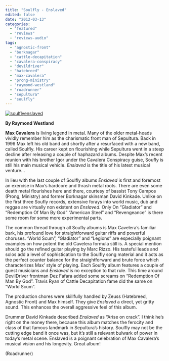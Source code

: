 ```yaml
---
title: "Soulfly - Enslaved"
edited: false
date: "2012-03-13"
categories:
  - "featured"
  - "reviews"
  - "reviews-audio"
tags:
  - "agnostic-front"
  - "borknagar"
  - "cattle-decapitation"
  - "cavalera-conspiracy"
  - "devildriver"
  - "hatebreed"
  - "max-cavalera"
  - "prong-ministry"
  - "raymond-westland"
  - "roadrunner"
  - "sepultura"
  - "soulfly"
---
```


[![](http://www.hellbound.ca/wp-content/uploads/2012/03/soulflyenslaved.jpg "soulflyenslaved")](http://www.hellbound.ca/wp-content/uploads/2012/03/soulflyenslaved.jpg)

**By Raymond Westland**

**Max Cavalera** is living legend in metal. Many of the older metal-heads vividly remember him as the charismatic front man of Sepultura. Back in 1996 Max left his old band and shortly after a resurfaced with a new band, called Soulfly. His career kept on flourishing while Sepultura went in a steep decline after releasing a couple of haphazard albums. Despite Max’s recent reunion with his brother Igor under the Cavalera Conspiracy guise, Soufly is still his main musical vehicle. _Enslaved_ is the title of his latest musical venture…

In lieu with the last couple of Soulfly albums _Enslaved_ is first and foremost an exercise in Max’s hardcore and thrash metal roots. There are even some death metal flourishes here and there, courtesy of bassist Tony Campos (Prong, Ministry) and former Borknagar skinsman David Kinkade. Unlike on the first three Soufly records, extensive forays into world music, dub and reggae are virtually non existent on _Enslaved_. Only On “Gladiator” and “Redemption Of Man By God” “American Steel” and “Revengeance” is there some room for some more experimental parts.

The common thread through all Soufly albums is Max Cavelera’s familiar bark, his profound love for straightforward guitar riffs and powerful choruses. ‘World Scum”, “Gladiator” and “Legions” are especially poignant examples on how potent the old Cavelera formula still is. A special mention should go the refined guitar playing by Marc Rizzo. His tasteful leads and solos add a level of sophistication to the Soulfly song material and it acts as the perfect counter balance for the straightforward and brute force which characterizes Max’ style of playing. Each Soulfly album features a couple of guest musicians and _Enslaved_ is no exception to that rule. This time around DevilDriver frontman Dez Fafara added some screams on “Redemption Of Man By God”. Travis Ryan of Cattle Decapitation fame did the same on “World Scum”.

The production chores were skillfully handled by Zeuss (Hatebreed, Agnostic Front) and Max himself. They give _Enslaved_ a direct, yet gritty sound. This enhances the overall aggressive feel of this album.

Drummer David Kinkade described _Enslaved_ as “Arise on crack”. I think he’s right on the money there, because this album matches the ferocity and class of that famous landmark in Sepultura’s history. Soulfly may not be the cutting edge band it once was, but it’s still a relevant bulwark of power in today’s metal scene. Enslaved is a poignant celebration of Max Cavalera’s musical vision and his longevity. Great album!

(Roadrunner)
